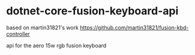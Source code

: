 # dotnet-core-fusion-keyboard-api
based on martin31821's work https://github.com/martin31821/fusion-kbd-controller

api for the aero 15w rgb fusion keyboard
